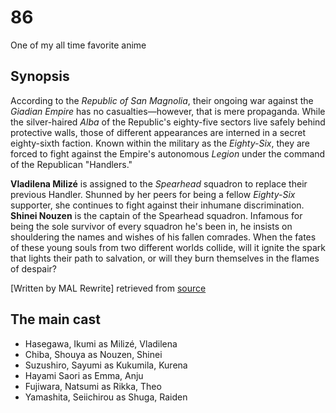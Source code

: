 # **86**
One of my all time favorite anime

## Synopsis
According to the *Republic of San Magnolia*, their ongoing war against the *Giadian Empire* has no casualties—however, that is mere propaganda. While the silver-haired *Alba* of the Republic's eighty-five sectors live safely behind protective walls, those of different appearances are interned in a secret eighty-sixth faction. Known within the military as the *Eighty-Six*, they are forced to fight against the Empire's autonomous *Legion* under the command of the Republican "Handlers."

**Vladilena Milizé** is assigned to the *Spearhead* squadron to replace their previous Handler. Shunned by her peers for being a fellow *Eighty-Six* supporter, she continues to fight against their inhumane discrimination. **Shinei Nouzen** is the captain of the Spearhead squadron. Infamous for being the sole survivor of every squadron he's been in, he insists on shouldering the names and wishes of his fallen comrades. When the fates of these young souls from two different worlds collide, will it ignite the spark that lights their path to salvation, or will they burn themselves in the flames of despair?

[Written by MAL Rewrite]
retrieved from [source](https://myanimelist.net/anime/41457/86)

## The main cast
- Hasegawa, Ikumi as Milizé, Vladilena
- Chiba, Shouya as Nouzen, Shinei
- Suzushiro, Sayumi as Kukumila, Kurena
- Hayami Saori as Emma, Anju
- Fujiwara, Natsumi as Rikka, Theo
- Yamashita, Seiichirou as Shuga, Raiden
